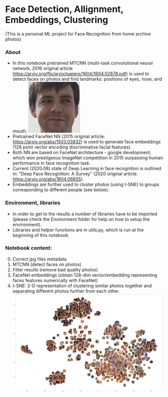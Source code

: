 # Face Detection, Allignment, Embeddings, Clustering
(This is a personal ML project for Face Recognition from home archive photos)

### About
- In this notebook pretrained MTCNN (multi-task convolutional neural network, 2016 original article https://arxiv.org/ftp/arxiv/papers/1604/1604.02878.pdf) is used to detect faces on photos and find landmarks: positions of eyes, nose, and mouth.
![Landmarks preview](https://raw.githubusercontent.com/EvgenyDyshlyuk/DeepLearning_face_detection_embeddings_clustering/master/Figures/Landmarks.png)
- Pretrained FaceNet NN (2015 original article: https://arxiv.org/abs/1503.03832) is used to generate face embeddings (128 point vector encoding discriminative facial features).
- Both NN are based on FaceNet architecture - google development, which won prestigeous ImageNet competition in 2015 surpassing human performance in face recognition task.
- Current (2020.08) state of Deep Learning in face recognition is outlined in: "Deep Face Recognition: A Survey" (2020 original article: https://arxiv.org/abs/1804.06655).
- Embeddings are further used to cluster photos (using t-SNE) to groups corresponding to different people (see below).

### Environment, libraries
- In order to get to the results a number of libraries have to be imported (please check the Environment folder for help on how to setup the environment).
- Libraries and helper functions are in utils.py, which is run at the beginning of this notebook.

### Notebook content:
0. Correct jpg files metadata
1. MTCNN (detect faces on photos)
2. Filter results (remove bad quality photos)
3. FaceNet embeddings (obtain 128-dim vector/embedding representing faces features numerically with FaceNet)
4. t-SNE: 2-D representation of clustering similar photos together and separating different photos further from each other.
![**t-SNE representation for my photo archive](https://raw.githubusercontent.com/EvgenyDyshlyuk/DeepLearning_face_detection_embeddings_clustering/master/Figures/tSNE_all.png)
